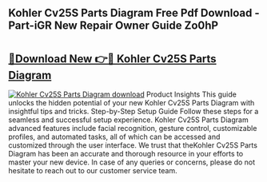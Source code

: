 ## Kohler Cv25S Parts Diagram Free Pdf Download - Part-iGR New Repair Owner Guide Zo0hP

# <h2><a href="http://dfm7oat.blite.top/?on=Kohler+Cv25S+Parts+Diagram">🔗Download New 👉🔴 Kohler Cv25S Parts Diagram</a></h2>

[![Kohler Cv25S Parts Diagram download](https://i.imgur.com/lujVjoI.png)](http://dfm7oat.blite.top/?on=Kohler+Cv25S+Parts+Diagram)
Product Insights This guide unlocks the hidden potential of your new Kohler Cv25S Parts Diagram with insightful tips and tricks. Step-by-Step Setup Guide Follow these steps for a seamless and successful setup experience. Kohler Cv25S Parts Diagram advanced features include facial recognition, gesture control, customizable profiles, and automated tasks, all of which can be accessed and customized through the user interface. We trust that theKohler Cv25S Parts Diagram has been an accurate and thorough resource in your efforts to master your new device. In case of any queries or concerns, please do not hesitate to reach out to our customer service team.
